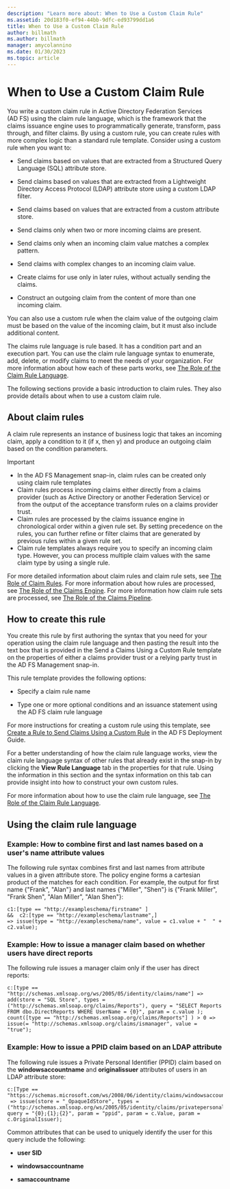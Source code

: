 ```yaml
---
description: "Learn more about: When to Use a Custom Claim Rule"
ms.assetid: 20d183f0-ef94-44bb-9dfc-ed93799dd1a6
title: When to Use a Custom Claim Rule
author: billmath
ms.author: billmath
manager: amycolannino
ms.date: 01/30/2023
ms.topic: article
---
```



# When to Use a Custom Claim Rule
You write a custom claim rule in Active Directory Federation Services \(AD FS\) using the claim rule language, which is the framework that the claims issuance engine uses to programmatically generate, transform, pass through, and filter claims. By using a custom rule, you can create rules with more complex logic than a standard rule template. Consider using a custom rule when you want to:

-   Send claims based on values that are extracted from a Structured Query Language \(SQL\) attribute store.

-   Send claims based on values that are extracted from a Lightweight Directory Access Protocol \(LDAP\) attribute store using a custom LDAP filter.

-   Send claims based on values that are extracted from a custom attribute store.

-   Send claims only when two or more incoming claims are present.

-   Send claims only when an incoming claim value matches a complex pattern.

-   Send claims with complex changes to an incoming claim value.

-   Create claims for use only in later rules, without actually sending the claims.

-   Construct an outgoing claim from the content of more than one incoming claim.

You can also use a custom rule when the claim value of the outgoing claim must be based on the value of the incoming claim, but it must also include additional content.

The claims rule language is rule based. It has a condition part and an execution part. You can use the claim rule language syntax to enumerate, add, delete, or modify claims to meet the needs of your organization. For more information about how each of these parts works, see [The Role of the Claim Rule Language](The-Role-of-the-Claim-Rule-Language.md).

The following sections provide a basic introduction to claim rules. They also provide details about when to use a custom claim rule.

## About claim rules
A claim rule represents an instance of business logic that takes an incoming claim, apply a condition to it \(if x, then y\) and produce an outgoing claim based on the condition parameters.

> [!IMPORTANT]
> -   In the AD FS Management snap\-in, claim rules can be created only using claim rule templates
> -   Claim rules process incoming claims either directly from a claims provider \(such as Active Directory or another Federation Service\) or from the output of the acceptance transform rules on a claims provider trust.
> -   Claim rules are processed by the claims issuance engine in chronological order within a given rule set. By setting precedence on the rules, you can further refine or filter claims that are generated by previous rules within a given rule set.
> -   Claim rule templates always require you to specify an incoming claim type. However, you can process multiple claim values with the same claim type by using a single rule.

For more detailed information about claim rules and claim rule sets, see [The Role of Claim Rules](The-Role-of-Claim-Rules.md). For more information about how rules are processed, see [The Role of the Claims Engine](The-Role-of-the-Claims-Engine.md). For more information how claim rule sets are processed, see [The Role of the Claims Pipeline](The-Role-of-the-Claims-Pipeline.md).

## How to create this rule
You create this rule by first authoring the syntax that you need for your operation using the claim rule language and then pasting the result into the text box that is provided in the Send a Claims Using a Custom Rule template on the properties of either a claims provider trust or a relying party trust in the AD FS Management snap\-in.

This rule template provides the following options:

-   Specify a claim rule name

-   Type one or more optional conditions and an issuance statement using the AD FS claim rule language

For more instructions for creating a custom rule using this template, see [Create a Rule to Send Claims Using a Custom Rule](/previous-versions/windows/it-pro/windows-server-2012-R2-and-2012/dd807049(v=ws.11)) in the AD FS Deployment Guide.

For a better understanding of how the claim rule language works, view the claim rule language syntax of other rules that already exist in the snap\-in by clicking the **View Rule Language** tab in the properties for that rule. Using the information in this section and the syntax information on this tab can provide insight into how to construct your own custom rules.

For more information about how to use the claim rule language, see [The Role of the Claim Rule Language](The-Role-of-the-Claim-Rule-Language.md).

## Using the claim rule language

### Example: How to combine first and last names based on a user's name attribute values
The following rule syntax combines first and last names from attribute values in a given attribute store. The policy engine forms a cartesian product of the matches for each condition. For example, the output for first name {"Frank", "Alan"} and last names {"Miller", "Shen"} is {"Frank Miller", "Frank Shen", "Alan Miller", "Alan Shen"}:

```
c1:[type == "http://exampleschema/firstname" ]
&&  c2:[type == "http://exampleschema/lastname",]
=> issue(type = "http://exampleschema/name", value = c1.value + "  " + c2.value);
```

### Example: How to issue a manager claim based on whether users have direct reports
The following rule issues a manager claim only if the user has direct reports:

```
c:[type == "http://schemas.xmlsoap.org/ws/2005/05/identity/claims/name"] => add(store = "SQL Store", types = ("http://schemas.xmlsoap.org/claims/Reports"), query = "SELECT Reports FROM dbo.DirectReports WHERE UserName = {0}", param = c.value );
count([type == "http://schemas.xmlsoap.org/claims/Reports"] ) > 0 => issue(= "http://schemas.xmlsoap.org/claims/ismanager", value = "true");
```

### Example: How to issue a PPID claim based on an LDAP attribute
The following rule issues a Private Personal Identifier \(PPID\) claim based on the **windowsaccountname** and **originalissuer** attributes of users in an LDAP attribute store:

```
c:[Type == "https://schemas.microsoft.com/ws/2008/06/identity/claims/windowsaccountname"]
 => issue(store = "_OpaqueIdStore", types = ("http://schemas.xmlsoap.org/ws/2005/05/identity/claims/privatepersonalidentifier"), query = "{0};{1};{2}", param = "ppid", param = c.Value, param = c.OriginalIssuer);
```

Common attributes that can be used to uniquely identify the user for this query include the following:

-   **user SID**

-   **windowsaccountname**

-   **samaccountname**

